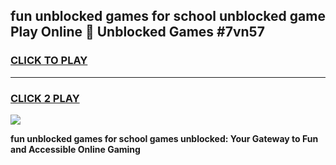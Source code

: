 
## fun unblocked games for school unblocked game Play Online 👋 Unblocked Games #7vn57
<h3>
<a href="https://premium.freeplayer.one?title=fun_unblocked_games_for_school&ref=21F">CLICK TO PLAY</a></h3>
<hr>

<h3>
<a href="https://premium.freeplayer.one?title=fun_unblocked_games_for_school&ref=21F">CLICK 2 PLAY</a>
  
</h3>

<a href="https://premium.freeplayer.one?title=fun_unblocked_games_for_school&ref=21F/"><img src="https://clearcache.store/games.png"></a>


**fun unblocked games for school games unblocked: Your Gateway to Fun and Accessible Online Gaming**
